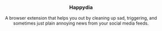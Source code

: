 <p align="center">
  <a href="#>
    <img src="/icons/on.png" alt="Logo" width="80" height="80">
  </a>

  <h3 align="center">Happydia</h3>

  <p align="center">
    A browser extension that helps you out by cleaning up sad, triggering, and sometimes just plain annoying news from your social media feeds.
  </p>
</p>
